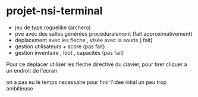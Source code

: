 # projet-nsi-terminal
- jeu de type roguelike (archero)
- pve avec des salles générées procéduralement (fait approximativement)
- deplacement avec les fleche , visée avec la souris ( fait)
- gestion utilisateurs + score (pas fait)
- gestion inventaire , loot , capacités (pas fait)


Pour ce deplacer utiliser les fleche directive du clavier, pour tirer cliquer a un endroit de l'ecran

on a pas eu le temps necessaire pour finir l'idee intial un peu trop ambitieuse 

